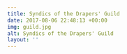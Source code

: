 ```yaml
---
title: Syndics of the Drapers' Guild
date: 2017-08-06 22:48:13 +00:00
img: guild.jpg
alt: Syndics of the Drapers' Guild
layout: ''
---
```

